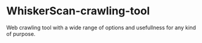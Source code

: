 # WhiskerScan-crawling-tool
Web crawling tool with a wide range of options and usefullness for any kind of purpose.
